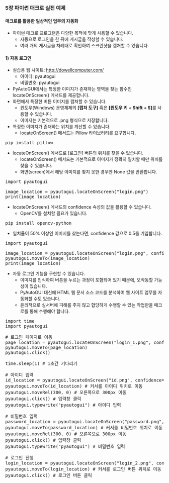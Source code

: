### 5장 파이썬 매크로 실전 예제

#### 매크로를 활용한 일상적인 업무의 자동화

* 파이썬 매크로 프로그램은 다양한 목적에 맞게 사용할 수 있습니다.
    * 자동으로 로그인을 한 뒤에 게시글을 작성할 수 있습니다.
    * 여러 개의 게시글을 차례대로 확인하여 스크린샷을 캡처할 수 있습니다.

#### 1) 자동 로그인

* 실습용 웹 사이트: http://dowellcomputer.com/
    * 아이디: pyautogui
    * 비밀번호: pyautogui
* PyAutoGUI에서는 특정한 이미지가 존재하는 영역을 찾는 함수인 locateOnScreen() 메서드를 제공합니다.
* 화면에서 특정한 버튼 이미지를 캡처할 수 있습니다.
    * 윈도우(Windows) 운영체제의 <b>[캡처 도구]</b> 혹은 <b>[윈도우 키 + Shift + S]</b>를 사용할 수 있습니다.
    * 이미지는 기본적으로 .png 형식으로 저장합니다.
* 특정한 이미지가 존재하는 위치를 계산할 수 있습니다.
    * locateOnScreen() 메서드는 Pillow 라이브러리를 요구합니다.
<pre>
pip install pillow 
</pre>
* locateOnScreen() 메서드로 [로그인] 버튼의 위치를 찾을 수 있습니다.
    * locateOnScreen() 메서드는 기본적으로 이미지가 정확히 일치할 때만 위치를 찾을 수 있습니다.
    * 화면(screen)에서 해당 이미지를 찾지 못한 경우엔 None 값을 반환합니다.
<pre>
import pyautogui

image_location = pyautogui.locateOnScreen("login.png")
print(image_location)
</pre>
* locateOnScreen() 메서드의 confidence 속성의 값을 활용할 수 있습니다.
    * OpenCV를 설치할 필요가 있습니다.

<pre>
pip install opencv-python
</pre>

* 일치율이 50% 이상인 이미지를 찾는다면, confidence 값으로 0.5를 기입합니다.
<pre>
import pyautogui

image_location = pyautogui.locateOnScreen("login.png", confidence=0.5)
pyautogui.moveTo(image_location)
print(image_location)
</pre>

* 자동 로그인 기능을 구현할 수 있습니다.
     * 이미지를 인식하여 버튼을 누르는 과정이 포함되어 있기 때문에, 오작동할 가능성이 있습니다.
     * PyAutoGUI 대신에 HTML 웹 문서 소스 코드를 분석하여 웹 사이트 업무를 자동화할 수도 있습니다.
     * 윤리적으로 실서버에 피해를 주지 않고 합당하게 수행할 수 있는 작업만을 매크로를 통해 수행해야 합니다.

<pre>
import time
import pyautogui

# 로그인 페이지로 이동
page_location = pyautogui.locateOnScreen("login_1.png", confidence=0.5)
pyautogui.moveTo(page_location)
pyautogui.click()

time.sleep(1) # 1초간 기다리기

# 아이디 입력
id_location = pyautogui.locateOnScreen("id.png", confidence=0.6)
pyautogui.moveTo(id_location) # 커서를 아이디 위치로 이동
pyautogui.moveRel(300, 0) # 오른쪽으로 300px 이동
pyautogui.click() # 입력창 클릭
pyautogui.typewrite("pyautogui") # 아이디 입력

# 비밀번호 입력
password_location = pyautogui.locateOnScreen("password.png", confidence=0.6)
pyautogui.moveTo(password_location) # 커서를 비밀번호 위치로 이동
pyautogui.moveRel(300, 0) # 오른쪽으로 300px 이동
pyautogui.click() # 입력창 클릭
pyautogui.typewrite("pyautogui") # 비밀번호 입력

# 로그인 진행
login_location = pyautogui.locateOnScreen("login_2.png", confidence=0.6)
pyautogui.moveTo(login_location) # 커서를 로그인 버튼 위치로 이동
pyautogui.click() # 로그인 버튼 클릭
</pre>
